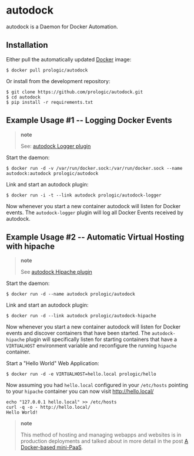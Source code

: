 autodock
========

autodock is a Daemon for Docker Automation.

Installation
------------

Either pull the automatically updated [Docker](http://docker.com/) image:

    $ docker pull prologic/autodock

Or install from the development repository:

    $ git clone https://github.com/prologic/autodock.git
    $ cd autodock
    $ pip install -r requirements.txt

Example Usage \#1 -- Logging Docker Events
------------------------------------------

> **note**
>
> See: [autodock Logger plugin](http://github.com/prologic/autodock-logger)

Start the daemon:

    $ docker run -d -v /var/run/docker.sock:/var/run/docker.sock --name autodock:autodock prologic/autodock

Link and start an autodock plugin:

    $ docker run -i -t --link autodock prologic/autodock-logger

Now whenever you start a new container autodock will listen for Docker events. The `autodock-logger` plugin will log all Docker Events received by autodock.

Example Usage \#2 -- Automatic Virtual Hosting with hipache
-----------------------------------------------------------

> **note**
>
> See [autodock Hipache plugin](http://github.com/prologic/autodock-hipache)

Start the daemon:

    $ docker run -d --name autodock prologic/autodock

Link and start an autodock plugin:

    $ docker run -d --link autodock prologic/autodock-hipache

Now whenever you start a new container autodock will listen for Docker events and discover containers that have been started. The `autodock-hipache` plugin will specifically listen for starting containers that have a `VIRTUALHOST` environment variable and reconfigure the running `hipache` container.

Start a "Hello World" Web Application:

    $ docker run -d -e VIRTUALHOST=hello.local prologic/hello

Now assuming you had `hello.local` configured in your `/etc/hosts` pointing to your `hipache` container you can now visit <http://hello.local/>

    echo "127.0.0.1 hello.local" >> /etc/hosts
    curl -q -o - http://hello.local/
    Hello World!

> **note**
>
> This method of hosting and managing webapps and websites is in production deployments and talked about in more detail in the post [A Docker-based mini-PaaS](http://shortcircuit.net.au/~prologic/blog/article/2015/03/24/a-docker-based-mini-paas/).
